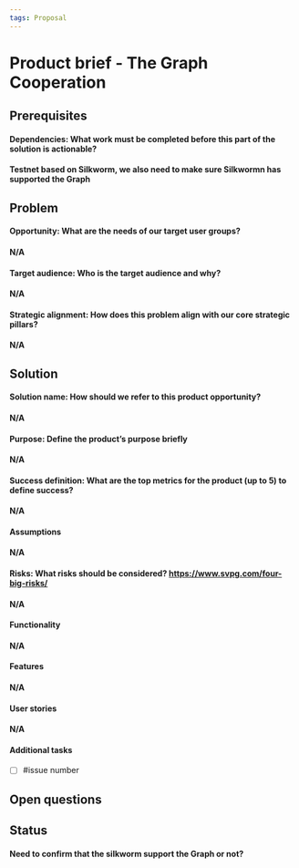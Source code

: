 ```yaml
---
tags: Proposal
---
```


# Product brief - The Graph Cooperation

## Prerequisites
#### Dependencies: What work must be completed before this part of the solution is actionable?
#### Testnet based on Silkworm, we also need to make sure Silkwormn has supported the Graph

## Problem

#### Opportunity: What are the needs of our target user groups?
#### N/A
#### Target audience: Who is the target audience and why? 
#### N/A
#### Strategic alignment: How does this problem align with our core strategic pillars?
#### N/A

## Solution

#### Solution name: How should we refer to this product opportunity?
#### N/A
#### Purpose: Define the product’s purpose briefly
#### N/A
#### Success definition: What are the top metrics for the product (up to 5) to define success?
#### N/A
#### Assumptions
#### N/A
#### Risks: What risks should be considered? https://www.svpg.com/four-big-risks/
#### N/A
#### Functionality
#### N/A
#### Features
#### N/A
#### User stories
#### N/A
#### Additional tasks
- [ ] #issue number

## Open questions


## Status
#### Need to confirm that the silkworm support the Graph or not? 